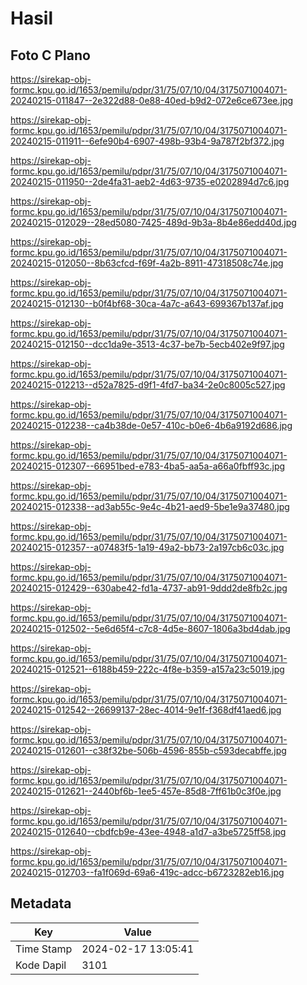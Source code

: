 # Hasil

## Foto C Plano

https://sirekap-obj-formc.kpu.go.id/1653/pemilu/pdpr/31/75/07/10/04/3175071004071-20240215-011847--2e322d88-0e88-40ed-b9d2-072e6ce673ee.jpg

https://sirekap-obj-formc.kpu.go.id/1653/pemilu/pdpr/31/75/07/10/04/3175071004071-20240215-011911--6efe90b4-6907-498b-93b4-9a787f2bf372.jpg

https://sirekap-obj-formc.kpu.go.id/1653/pemilu/pdpr/31/75/07/10/04/3175071004071-20240215-011950--2de4fa31-aeb2-4d63-9735-e0202894d7c6.jpg

https://sirekap-obj-formc.kpu.go.id/1653/pemilu/pdpr/31/75/07/10/04/3175071004071-20240215-012029--28ed5080-7425-489d-9b3a-8b4e86edd40d.jpg

https://sirekap-obj-formc.kpu.go.id/1653/pemilu/pdpr/31/75/07/10/04/3175071004071-20240215-012050--8b63cfcd-f69f-4a2b-8911-47318508c74e.jpg

https://sirekap-obj-formc.kpu.go.id/1653/pemilu/pdpr/31/75/07/10/04/3175071004071-20240215-012130--b0f4bf68-30ca-4a7c-a643-699367b137af.jpg

https://sirekap-obj-formc.kpu.go.id/1653/pemilu/pdpr/31/75/07/10/04/3175071004071-20240215-012150--dcc1da9e-3513-4c37-be7b-5ecb402e9f97.jpg

https://sirekap-obj-formc.kpu.go.id/1653/pemilu/pdpr/31/75/07/10/04/3175071004071-20240215-012213--d52a7825-d9f1-4fd7-ba34-2e0c8005c527.jpg

https://sirekap-obj-formc.kpu.go.id/1653/pemilu/pdpr/31/75/07/10/04/3175071004071-20240215-012238--ca4b38de-0e57-410c-b0e6-4b6a9192d686.jpg

https://sirekap-obj-formc.kpu.go.id/1653/pemilu/pdpr/31/75/07/10/04/3175071004071-20240215-012307--66951bed-e783-4ba5-aa5a-a66a0fbff93c.jpg

https://sirekap-obj-formc.kpu.go.id/1653/pemilu/pdpr/31/75/07/10/04/3175071004071-20240215-012338--ad3ab55c-9e4c-4b21-aed9-5be1e9a37480.jpg

https://sirekap-obj-formc.kpu.go.id/1653/pemilu/pdpr/31/75/07/10/04/3175071004071-20240215-012357--a07483f5-1a19-49a2-bb73-2a197cb6c03c.jpg

https://sirekap-obj-formc.kpu.go.id/1653/pemilu/pdpr/31/75/07/10/04/3175071004071-20240215-012429--630abe42-fd1a-4737-ab91-9ddd2de8fb2c.jpg

https://sirekap-obj-formc.kpu.go.id/1653/pemilu/pdpr/31/75/07/10/04/3175071004071-20240215-012502--5e6d65f4-c7c8-4d5e-8607-1806a3bd4dab.jpg

https://sirekap-obj-formc.kpu.go.id/1653/pemilu/pdpr/31/75/07/10/04/3175071004071-20240215-012521--6188b459-222c-4f8e-b359-a157a23c5019.jpg

https://sirekap-obj-formc.kpu.go.id/1653/pemilu/pdpr/31/75/07/10/04/3175071004071-20240215-012542--26699137-28ec-4014-9e1f-f368df41aed6.jpg

https://sirekap-obj-formc.kpu.go.id/1653/pemilu/pdpr/31/75/07/10/04/3175071004071-20240215-012601--c38f32be-506b-4596-855b-c593decabffe.jpg

https://sirekap-obj-formc.kpu.go.id/1653/pemilu/pdpr/31/75/07/10/04/3175071004071-20240215-012621--2440bf6b-1ee5-457e-85d8-7ff61b0c3f0e.jpg

https://sirekap-obj-formc.kpu.go.id/1653/pemilu/pdpr/31/75/07/10/04/3175071004071-20240215-012640--cbdfcb9e-43ee-4948-a1d7-a3be5725ff58.jpg

https://sirekap-obj-formc.kpu.go.id/1653/pemilu/pdpr/31/75/07/10/04/3175071004071-20240215-012703--fa1f069d-69a6-419c-adcc-b6723282eb16.jpg


## Metadata

| Key        | Value               |
| ---------- | ------------------- |
| Time Stamp | 2024-02-17 13:05:41 |
| Kode Dapil | 3101                |



